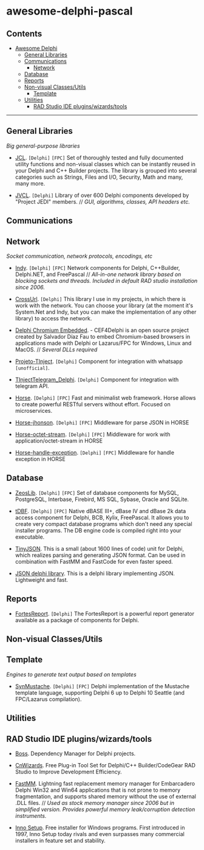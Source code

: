 # awesome-delphi-pascal

## Contents ##

- [Awesome Delphi](#awesome-delphi)
	- [General Libraries](#general-libraries)
	- [Communications](#communications)
		- [Network](#network)
	- [Database](#database)
	- [Reports](#reports)
	- [Non-visual Classes/Utils](#non-visual-classesutils)
		- [Template](#template)
	- [Utilities](#utilities)
		- [RAD Studio IDE plugins/wizards/tools](#rad-studio-ide-pluginswizardstools)

----------------------------------------------------------------------------------------------------------------

## General Libraries ##
*Big general-purpose libraries*

* [JCL](https://github.com/project-jedi/jcl). `[Delphi]` `[FPC]` Set of thoroughly tested and fully documented utility functions and non-visual classes which can be instantly reused in your Delphi and C++ Builder projects. The library is grouped into several categories such as Strings, Files and I/O, Security, Math and many, many more.

* [JVCL](https://github.com/project-jedi/jvcl). `[Delphi]` Library of over 600 Delphi components developed by "Project JEDI" members.
// *GUI, algorithms, classes, API headers etc.*


## Communications ##


## Network
*Socket communication, network protocols, encodings, etc*

* [Indy](https://github.com/IndySockets/Indy). `[Delphi]` `[FPC]` Network components for Delphi, C++Builder, Delphi.NET, and FreePascal
// *All-in-one network library based on blocking sockets and threads. Included in default RAD studio installation since 2006.*

* [CrossUrl](https://github.com/ms301/CrossUrl). `[Delphi]` This library I use in my projects, in which there is work with the network. You can choose your library (at the moment it's System.Net and Indy, but you can make the implementation of any other library) to access the network.

* [Delphi Chromium Embedded](https://github.com/salvadordf/CEF4Delphi). - CEF4Delphi is an open source project created by Salvador Díaz Fau to embed Chromium-based browsers in applications made with Delphi or Lazarus/FPC for Windows, Linux and MacOS.
// *Several DLLs required*

* [Projeto-TInject](https://github.com/mikelustosa/Projeto-TInject). `[Delphi]` Component for integration with whatsapp `[unofficial]`.

* [TInjectTelegram_Delphi](https://github.com/dieletro/tinjecttelegram_delphi). `[Delphi]` Component for integration with telegram API.

* [Horse](https://github.com/HashLoad/horse). `[Delphi]` `[FPC]` Fast and minimalist web framework. Horse allows to create powerful RESTful servers without effort. Focused on microservices.

* [Horse-jhonson](https://github.com/HashLoad/jhonson). `[Delphi]` `[FPC]` Middleware for parse JSON in HORSE

* [Horse-octet-stream](https://github.com/HashLoad/horse-octet-stream). `[Delphi]` `[FPC]` Middleware for work with application/octet-stream in HORSE

* [Horse-handle-exception](https://github.com/HashLoad/handle-exception). `[Delphi]` `[FPC]` Middleware for handle exception in HORSE

## Database ##

* [ZeosLib](http://sourceforge.net/projects/zeoslib). `[Delphi]` `[FPC]` Set of database components for MySQL, PostgreSQL, Interbase, Firebird, MS SQL, Sybase, Oracle and SQLite.

* [tDBF](http://sourceforge.net/p/tdbf/code/HEAD/tree). `[Delphi]` `[FPC]` Native dBASE III+, dBase IV and dBase 2k data access component for Delphi, BCB, Kylix, FreePascal. It allows you to create very compact database programs which don't need any special installer programs. The DB engine code is compiled right into your executable.

* [TinyJSON](https://sourceforge.net/projects/tiny-json). This is a small (about 1600 lines of code) unit for Delphi, which realizes parsing and generating JSON format. Can be used in combination with FastMM and FastCode for even faster speed.

* [JSON delphi library](http://sourceforge.net/projects/lkjson). This is a delphi library implementing JSON. Lightweight and fast.

## Reports ##

* [FortesReport](https://github.com/fortesinformatica/fortesreport-ce). `[Delphi]` The FortesReport is a powerful report generator available as a package of components for Delphi.


## Non-visual Classes/Utils ##


## Template
*Engines to generate text output based on templates*

* [SynMustache](https://github.com/synopse/dmustache). `[Delphi]` `[FPC]` Delphi implementation of the Mustache template language, supporting Delphi 6 up to Delphi 10 Seattle (and FPC/Lazarus compilation).

## Utilities ##


## RAD Studio IDE plugins/wizards/tools

* [Boss](https://github.com/HashLoad/boss). Dependency Manager for Delphi projects.

* [CnWizards](https://github.com/cnpack). Free Plug-in Tool Set for Delphi/C++ Builder/CodeGear RAD Studio to Improve Development Efficiency.

* [FastMM](https://github.com/pleriche/FastMM4). Lightning fast replacement memory manager for Embarcadero Delphi Win32 and Win64 applications that is not prone to memory fragmentation, and supports shared memory without the use of external .DLL files.
// *Used as stock memory manager since 2006 but in simplified version. Provides powerful memory leak/corruption detection instruments.*

* [Inno Setup](http://www.jrsoftware.org/isinfo.php). Free installer for Windows programs. First introduced in 1997, Inno Setup today rivals and even surpasses many commercial installers in feature set and stability.
